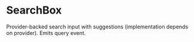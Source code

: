 # SearchBox

Provider-backed search input with suggestions (implementation depends on provider). Emits query event.
